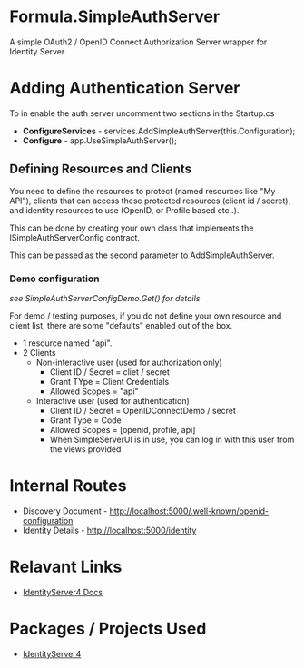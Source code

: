 # Formula.SimpleAuthServer
A simple OAuth2 / OpenID Connect Authorization Server wrapper for Identity Server

# Adding Authentication Server
To in enable the auth server uncomment two sections in the Startup.cs
- **ConfigureServices** - services.AddSimpleAuthServer(this.Configuration);
- **Configure** - app.UseSimpleAuthServer();

## Defining Resources and Clients
You need to define the resources to protect (named resources like "My API"), clients that can access these protected resources (client id / secret), and identity resources to use (OpenID, or Profile based etc..).

This can be done by creating your own class that implements the ISimpleAuthServerConfig contract.

This can be passed as the second parameter to AddSimpleAuthServer.

### Demo configuration
*see SimpleAuthServerConfigDemo.Get() for details*

For demo / testing purposes, if you do not define your own resource and client list, there are some "defaults" enabled out of the box.

* 1 resource named "api".
* 2 Clients
    * Non-interactive user (used for authorization only)
        * Client ID / Secret = cliet / secret
        * Grant TYpe = Client Credentials
        * Allowed Scopes = "api"
    * Interactive user (used for authentication)
        * Client ID / Secret = OpenIDConnectDemo / secret
        * Grant Type = Code
        * Allowed Scopes = [openid, profile, api]
        * When SimpleServerUI is in use, you can log in with this user from the views provided


# Internal Routes 
* Discovery Document - [http://localhost:5000/.well-known/openid-configuration](http://localhost:5000/.well-known/openid-configuration)
* Identity Details - [http://localhost:5000/identity](http://localhost:5000/identity)

# Relavant Links
- [IdentityServer4 Docs](https://identityserver4.readthedocs.io)

# Packages / Projects Used
- [IdentityServer4](https://www.nuget.org/packages/IdentityServer4/)
